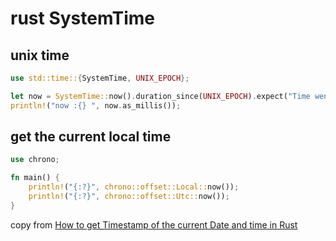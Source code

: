 # rust SystemTime

## unix time

``` rust
use std::time::{SystemTime, UNIX_EPOCH};

let now = SystemTime::now().duration_since(UNIX_EPOCH).expect("Time went backwards");
println!("now :{} ", now.as_millis());
```

## get the current local time

``` rust
use chrono;

fn main() {
    println!("{:?}", chrono::offset::Local::now());
    println!("{:?}", chrono::offset::Utc::now());
}
```
copy from [How to get Timestamp of the current Date and time in Rust](https://stackoverflow.com/questions/57707966/how-to-get-timestamp-of-the-current-date-and-time-in-rust)

